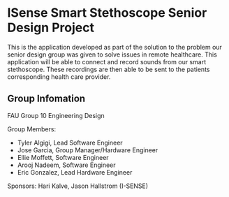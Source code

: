 # ISense Smart Stethoscope Senior Design Project

This is the application developed as part of the solution to the problem our senior design group was given to solve issues in remote healthcare. This application will be able to connect and record sounds from our smart stethoscope. These recordings are then able to be sent to the patients corresponding health care provider.


## Group Infomation

FAU Group 10 Engineering Design

Group Members: 
- Tyler Algigi, Lead Software Engineer
- Jose Garcia, Group Manager/Hardware Engineer
- Ellie Moffett, Software Engineer
- Arooj Nadeem, Software Engineer
- Eric Gonzalez, Lead Hardware Engineer

Sponsors: Hari Kalve, Jason Hallstrom (I-SENSE)
